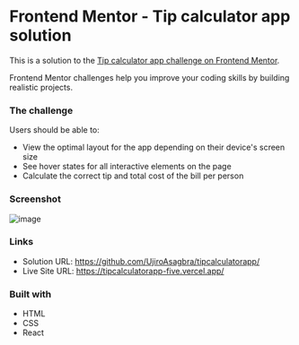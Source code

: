 # Frontend Mentor - Tip calculator app solution

This is a solution to the [Tip calculator app challenge on Frontend Mentor](https://www.frontendmentor.io/challenges/tip-calculator-app-ugJNGbJUX).

Frontend Mentor challenges help you improve your coding skills by building realistic projects.

### The challenge

Users should be able to:

- View the optimal layout for the app depending on their device's screen size
- See hover states for all interactive elements on the page
- Calculate the correct tip and total cost of the bill per person

### Screenshot

 ![image](https://github.com/UjiroAsagbra/tipcalculatorapp/assets/101366105/f3093344-01bb-4a58-a24d-0568ea8cd02a)


### Links

- Solution URL: https://github.com/UjiroAsagbra/tipcalculatorapp/
- Live Site URL: https://tipcalculatorapp-five.vercel.app/

### Built with

- HTML
- CSS
- React


